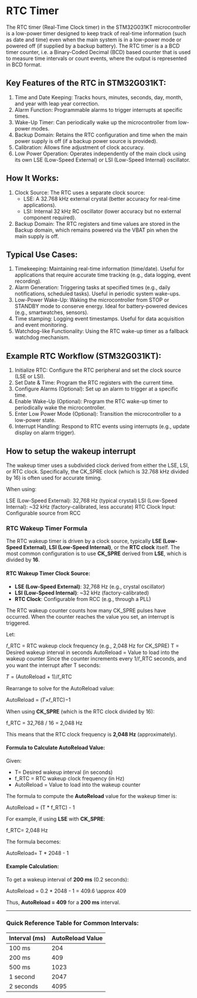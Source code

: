 # RTC Timer
The RTC timer (Real-Time Clock timer) in the STM32G031KT microcontroller is a low-power timer designed to keep track of real-time information (such as date and time) even when the main system is in a low-power mode or powered off (if supplied by a backup battery).
The RTC timer is a a BCD timer counter, i.e. a Binary-Coded Decimal (BCD) based counter that is used to measure time intervals or count events, where the output is represented in BCD format.

## Key Features of the RTC in STM32G031KT:
1. Time and Date Keeping: Tracks hours, minutes, seconds, day, month, and year with leap year correction.
1. Alarm Function: Programmable alarms to trigger interrupts at specific times.
1. Wake-Up Timer: Can periodically wake up the microcontroller from low-power modes.
1. Backup Domain: Retains the RTC configuration and time when the main power supply is off (if a backup power source is provided).
1. Calibration: Allows fine adjustment of clock accuracy.
1. Low Power Operation: Operates independently of the main clock using its own LSE (Low-Speed External) or LSI (Low-Speed Internal) oscillator.

## How It Works:
1. Clock Source: The RTC uses a separate clock source:
    - LSE: A 32.768 kHz external crystal (better accuracy for real-time applications).
    - LSI: Internal 32 kHz RC oscillator (lower accuracy but no external component required).
1. Backup Domain: The RTC registers and time values are stored in the Backup domain, which remains powered via the VBAT pin when the main supply is off.

## Typical Use Cases:
1. Timekeeping: Maintaining real-time information (time/date). Useful for applications that require accurate time tracking (e.g., data logging, event recording).
1. Alarm Generation: Triggering tasks at specified times (e.g., daily notifications, scheduled tasks). Useful in periodic system wake-ups.
1. Low-Power Wake-Up: Waking the microcontroller from STOP or STANDBY mode to conserve energy. Ideal for battery-powered devices (e.g., smartwatches, sensors).
1. Time stamping: Logging event timestamps. Useful for data acquisition and event monitoring.
1. Watchdog-like Functionality: Using the RTC wake-up timer as a fallback watchdog mechanism.

## Example RTC Workflow (STM32G031KT):
1. Initialize RTC: Configure the RTC peripheral and set the clock source (LSE or LSI).
1. Set Date & Time: Program the RTC registers with the current time.
1. Configure Alarms (Optional): Set up an alarm to trigger at a specific time.
1. Enable Wake-Up (Optional): Program the RTC wake-up timer to periodically wake the microcontroller.
1. Enter Low Power Mode (Optional): Transition the microcontroller to a low-power state.
1. Interrupt Handling: Respond to RTC events using interrupts (e.g., update display on alarm trigger).


## How to setup the wakeup interrupt
The wakeup timer uses a subdivided clock derived from either the LSE, LSI, or RTC clock. Specifically, the CK_SPRE clock (which is 32.768 kHz divided by 16) is often used for accurate timing.

When using:

LSE (Low-Speed External): 32,768 Hz (typical crystal)
LSI (Low-Speed Internal): ~32 kHz (factory-calibrated, less accurate)
RTC Clock Input: Configurable source from RCC

### RTC Wakeup Timer Formula

The RTC wakeup timer is driven by a clock source, typically **LSE (Low-Speed External)**, **LSI (Low-Speed Internal)**, or the **RTC clock** itself. The most common configuration is to use **CK_SPRE** derived from **LSE**, which is divided by **16**.

#### RTC Wakeup Timer Clock Source:

- **LSE (Low-Speed External)**: 32,768 Hz (e.g., crystal oscillator)
- **LSI (Low-Speed Internal)**: ~32 kHz (factory-calibrated)
- **RTC Clock**: Configurable from RCC (e.g., through a PLL)

The RTC wakeup counter counts how many CK_SPRE pulses have occurred. When the counter reaches the value you set, an interrupt is triggered.

Let:

𝑓_RTC  = RTC wakeup clock frequency (e.g., 2,048 Hz for CK_SPRE)
T = Desired wakeup interval in seconds
AutoReload = Value to load into the wakeup counter
Since the counter increments every 
1/𝑓_RTC seconds, and you want the interrupt after T seconds:

𝑇 = (AutoReload + 1)/𝑓_RTC
 
Rearrange to solve for the AutoReload value:

AutoReload = (𝑇×𝑓_RTC)−1

When using **CK_SPRE** (which is the RTC clock divided by 16):

f_RTC = 32,768 / 16 = 2,048 Hz

This means that the RTC clock frequency is **2,048 Hz** (approximately).

#### Formula to Calculate AutoReload Value:

Given:

- T= Desired wakeup interval (in seconds)
- f_RTC = RTC wakeup clock frequency (in Hz)
- AutoReload = Value to load into the wakeup counter

The formula to compute the **AutoReload** value for the wakeup timer is:

AutoReload = (T * f_RTC) - 1


For example, if using **LSE** with **CK_SPRE**:


f_RTC= 2,048 Hz


The formula becomes:

AutoReload= T * 2048 - 1

#### Example Calculation:

To get a wakeup interval of **200 ms** (0.2 seconds):

AutoReload = 0.2 * 2048 - 1 = 409.6 \approx 409

Thus, **AutoReload = 409** for a **200 ms** interval.

---

### Quick Reference Table for Common Intervals:

| **Interval (ms)** | **AutoReload Value** |
|-------------------|----------------------|
| 100 ms            | 204                  |
| 200 ms            | 409                  |
| 500 ms            | 1023                 |
| 1 second          | 2047                 |
| 2 seconds         | 4095                 |
